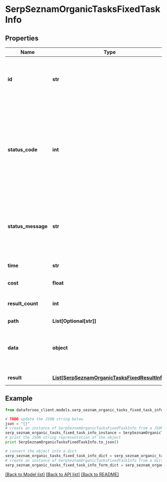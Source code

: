 # SerpSeznamOrganicTasksFixedTaskInfo


## Properties

Name | Type | Description | Notes
------------ | ------------- | ------------- | -------------
**id** | **str** | task identifier unique task identifier in our system in the UUID format | [optional] 
**status_code** | **int** | status code of the task generated by DataForSEO, can be within the following range: 10000-60000 you can find the full list of the response codes here | [optional] 
**status_message** | **str** | informational message of the task you can find the full list of general informational messages here | [optional] 
**time** | **str** | execution time, seconds | [optional] 
**cost** | **float** | total tasks cost, USD | [optional] 
**result_count** | **int** | number of elements in the result array | [optional] 
**path** | **List[Optional[str]]** | URL path | [optional] 
**data** | **object** | contains the same parameters that you specified in the POST request | [optional] 
**result** | [**List[SerpSeznamOrganicTasksFixedResultInfo]**](SerpSeznamOrganicTasksFixedResultInfo.md) | array of results | [optional] 

## Example

```python
from dataforseo_client.models.serp_seznam_organic_tasks_fixed_task_info import SerpSeznamOrganicTasksFixedTaskInfo

# TODO update the JSON string below
json = "{}"
# create an instance of SerpSeznamOrganicTasksFixedTaskInfo from a JSON string
serp_seznam_organic_tasks_fixed_task_info_instance = SerpSeznamOrganicTasksFixedTaskInfo.from_json(json)
# print the JSON string representation of the object
print SerpSeznamOrganicTasksFixedTaskInfo.to_json()

# convert the object into a dict
serp_seznam_organic_tasks_fixed_task_info_dict = serp_seznam_organic_tasks_fixed_task_info_instance.to_dict()
# create an instance of SerpSeznamOrganicTasksFixedTaskInfo from a dict
serp_seznam_organic_tasks_fixed_task_info_form_dict = serp_seznam_organic_tasks_fixed_task_info.from_dict(serp_seznam_organic_tasks_fixed_task_info_dict)
```
[[Back to Model list]](../README.md#documentation-for-models) [[Back to API list]](../README.md#documentation-for-api-endpoints) [[Back to README]](../README.md)


